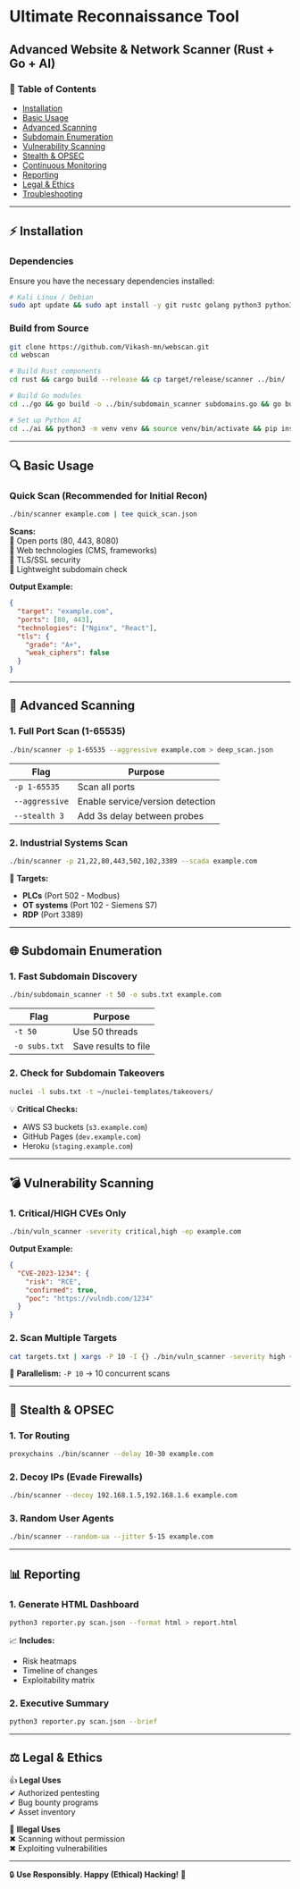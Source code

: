 # **Ultimate Reconnaissance Tool**  
## **Advanced Website & Network Scanner** (Rust + Go + AI)  

### 📌 **Table of Contents**  
- [Installation](#installation)  
- [Basic Usage](#basic-usage)  
- [Advanced Scanning](#advanced-scanning)  
- [Subdomain Enumeration](#subdomain-enumeration)  
- [Vulnerability Scanning](#vulnerability-scanning)  
- [Stealth & OPSEC](#stealth--opsec)  
- [Continuous Monitoring](#continuous-monitoring)  
- [Reporting](#reporting)  
- [Legal & Ethics](#legal--ethics)  
- [Troubleshooting](#troubleshooting)  

---

## ⚡ **Installation**  

### **Dependencies**  
Ensure you have the necessary dependencies installed:  
```bash
# Kali Linux / Debian
sudo apt update && sudo apt install -y git rustc golang python3 python3-pip nmap nuclei subfinder
```

### **Build from Source**  
```bash
git clone https://github.com/Vikash-mn/webscan.git
cd webscan

# Build Rust components
cd rust && cargo build --release && cp target/release/scanner ../bin/

# Build Go modules
cd ../go && go build -o ../bin/subdomain_scanner subdomains.go && go build -o ../bin/vuln_scanner vulnerabilities.go

# Set up Python AI
cd ../ai && python3 -m venv venv && source venv/bin/activate && pip install -r requirements.txt
```

---

## 🔍 **Basic Usage**  

### **Quick Scan (Recommended for Initial Recon)**  
```bash
./bin/scanner example.com | tee quick_scan.json
```
**Scans:**  
💚 Open ports (80, 443, 8080)  
💚 Web technologies (CMS, frameworks)  
💚 TLS/SSL security  
💚 Lightweight subdomain check  

**Output Example:**  
```json
{
  "target": "example.com",
  "ports": [80, 443],
  "technologies": ["Nginx", "React"],
  "tls": {
    "grade": "A+",
    "weak_ciphers": false
  }
}
```

---

## 🚀 **Advanced Scanning**  

### **1. Full Port Scan (1-65535)**  
```bash
./bin/scanner -p 1-65535 --aggressive example.com > deep_scan.json
```
| **Flag**        | **Purpose** |
|----------------|------------|
| `-p 1-65535`   | Scan all ports |
| `--aggressive` | Enable service/version detection |
| `--stealth 3`  | Add 3s delay between probes |

### **2. Industrial Systems Scan**  
```bash
./bin/scanner -p 21,22,80,443,502,102,3389 --scada example.com
```
🔧 **Targets:**  
- **PLCs** (Port 502 - Modbus)  
- **OT systems** (Port 102 - Siemens S7)  
- **RDP** (Port 3389)  

---

## 🌐 **Subdomain Enumeration**  

### **1. Fast Subdomain Discovery**  
```bash
./bin/subdomain_scanner -t 50 -o subs.txt example.com
```
| **Flag** | **Purpose** |
|---------|------------|
| `-t 50` | Use 50 threads |
| `-o subs.txt` | Save results to file |

### **2. Check for Subdomain Takeovers**  
```bash
nuclei -l subs.txt -t ~/nuclei-templates/takeovers/
```
💡 **Critical Checks:**  
- AWS S3 buckets (`s3.example.com`)  
- GitHub Pages (`dev.example.com`)  
- Heroku (`staging.example.com`)  

---

## 💣 **Vulnerability Scanning**  

### **1. Critical/HIGH CVEs Only**  
```bash
./bin/vuln_scanner -severity critical,high -ep example.com
```
**Output Example:**  
```json
{
  "CVE-2023-1234": {
    "risk": "RCE",
    "confirmed": true,
    "poc": "https://vulndb.com/1234"
  }
}
```

### **2. Scan Multiple Targets**  
```bash
cat targets.txt | xargs -P 10 -I {} ./bin/vuln_scanner -severity high {}
```
🚀 **Parallelism:** `-P 10` → 10 concurrent scans  

---

## 👻 **Stealth & OPSEC**  

### **1. Tor Routing**  
```bash
proxychains ./bin/scanner --delay 10-30 example.com
```
### **2. Decoy IPs (Evade Firewalls)**  
```bash
./bin/scanner --decoy 192.168.1.5,192.168.1.6 example.com
```
### **3. Random User Agents**  
```bash
./bin/scanner --random-ua --jitter 5-15 example.com
```

---

## 📊 **Reporting**  

### **1. Generate HTML Dashboard**  
```bash
python3 reporter.py scan.json --format html > report.html
```
📈 **Includes:**  
- Risk heatmaps  
- Timeline of changes  
- Exploitability matrix  

### **2. Executive Summary**  
```bash
python3 reporter.py scan.json --brief
```

---

## ⚖️ **Legal & Ethics**  

👍 **Legal Uses**  
✔ Authorized pentesting  
✔ Bug bounty programs  
✔ Asset inventory  

🛑 **Illegal Uses**  
✖ Scanning without permission  
✖ Exploiting vulnerabilities  

---

🔒 **Use Responsibly. Happy (Ethical) Hacking!** 🚀  

